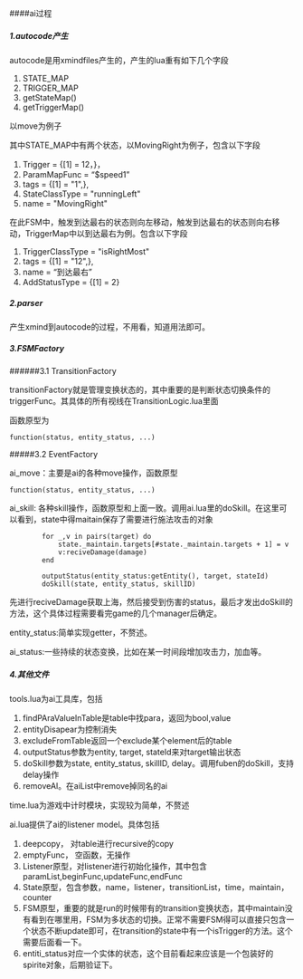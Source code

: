 ####ai过程

##### 1.autocode产生

autocode是用xmindfiles产生的，产生的lua重有如下几个字段

1. STATE_MAP
2. TRIGGER_MAP
3. getStateMap()
4. getTriggerMap()

以move为例子

其中STATE_MAP中有两个状态，以MovingRight为例子，包含以下字段

1. Trigger = {[1] = 12，}，
2. ParamMapFunc = “$speed1”
3. tags = {[1] = "1",},
4. StateClassType = "runningLeft"
5. name = "MovingRight"

在此FSM中，触发到达最右的状态则向左移动，触发到达最右的状态则向右移动，TriggerMap中以到达最右为例。包含以下字段

1. TriggerClassType = "isRightMost"
2. tags = {[1] = "12",},
3. name = “到达最右”
4. AddStatusType = {[1] = 2}

##### 2.parser 

产生xmind到autocode的过程，不用看，知道用法即可。

##### 3.FSMFactory

######3.1 TransitionFactory

transitionFactory就是管理变换状态的，其中重要的是判断状态切换条件的triggerFunc。其具体的所有视线在TransitionLogic.lua里面

函数原型为

	function(status, entity_status, ...)

#####3.2 EventFactory

ai_move：主要是ai的各种move操作，函数原型

	function(status, entity_status, ...)
ai_skill: 各种skill操作，函数原型和上面一致。调用ai.lua里的doSkill。在这里可以看到，state中得maitain保存了需要进行施法攻击的对象

			for _,v in pairs(target) do
				state._maintain.targets[#state._maintain.targets + 1] = v
				v:reciveDamage(damage)
			end
			
			outputStatus(entity_status:getEntity(), target, stateId)
			doSkill(state, entity_status, skillID)
			
先进行reciveDamage获取上海，然后接受到伤害的status，最后才发出doSkill的方法，这个具体过程需要看完game的几个manager后确定。

entity_status:简单实现getter，不赘述。

ai_status:一些持续的状态变换，比如在某一时间段增加攻击力，加血等。

##### 4.其他文件

tools.lua为ai工具库，包括

1. findPAraValueInTable是table中找para，返回为bool,value
2. entityDisapear为控制消失
3. excludeFromTable返回一个exclude某个element后的table
4. outputStatus参数为entity, target, stateId来对target输出状态
5. doSkill参数为state, entity_status, skillID, delay。调用fuben的doSkill，支持delay操作
6. removeAI。在aiList中remove掉同名的ai

time.lua为游戏中计时模块，实现较为简单，不赘述

ai.lua提供了ai的listener model。具体包括

1. deepcopy， 对table进行recursive的copy
2. emptyFunc， 空函数，无操作
3. Listener原型，对listener进行初始化操作，其中包含paramList,beginFunc,updateFunc,endFunc
4. State原型，包含参数，name，listener，transitionList，time，maintain，counter
5. FSM原型，重要的就是run的时候带有的transition变换状态，其中maintain没有看到在哪里用，FSM为多状态的切换。正常不需要FSM得可以直接只包含一个状态不断update即可，在transition的state中有一个isTrigger的方法。这个需要后面看一下。
6. entiti_status对应一个实体的状态，这个目前看起来应该是一个包装好的spirite对象，后期验证下。
